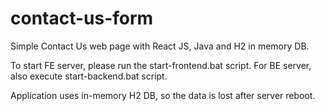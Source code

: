 # contact-us-form
Simple Contact Us web page with React JS, Java and H2 in memory DB.

To start FE server, please run the start-frontend.bat script. 
For BE server, also execute start-backend.bat script.

Application uses in-memory H2 DB, so the data is lost after server reboot.
